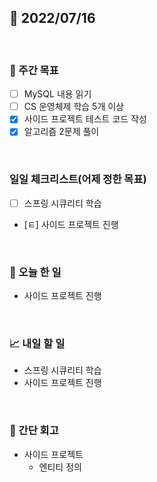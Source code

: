 ## 📅 2022/07/16

<br/>

### 🏹 주간 목표

- [ ] MySQL 내용 읽기
- [ ] CS 운영체제 학습 5개 이상
- [x] 사이드 프로젝트 테스트 코드 작성
- [x] 알고리즘 2문제 풀이

<br/>

### 일일 체크리스트(어제 정한 목표)

- [ ] 스프링 시큐리티 학습
- [ㅌ] 사이드 프로젝트 진행

<br/>

### 💯 오늘 한 일

- 사이드 프로젝트 진행

<br/>

### 📈 내일 할 일

- 스프링 시큐리티 학습
- 사이드 프로젝트 진행

<br/>

### 🧐 간단 회고

- 사이드 프로젝트
  - 엔티티 정의